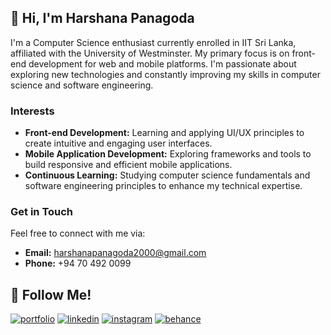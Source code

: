 ## 👋 Hi, I'm Harshana Panagoda

I'm a Computer Science enthusiast currently enrolled in IIT Sri Lanka, affiliated with the University of Westminster. My primary focus is on front-end development for web and mobile platforms. I'm passionate about exploring new technologies and constantly improving my skills in computer science and software engineering.

### Interests
- **Front-end Development:** Learning and applying UI/UX principles to create intuitive and engaging user interfaces.
- **Mobile Application Development:** Exploring frameworks and tools to build responsive and efficient mobile applications.
- **Continuous Learning:** Studying computer science fundamentals and software engineering principles to enhance my technical expertise.

### Get in Touch
Feel free to connect with me via:
- **Email:** [harshanapanagoda2000@gmail.com](mailto:harshanapanagoda2000@gmail.com)
- **Phone:** +94 70 492 0099

## 🔗 Follow Me!
[![portfolio](https://img.shields.io/badge/portfolio-000?style=for-the-badge&logo=ko-fi&logoColor=white)](https://harshanapanagoda.github.io/Portfolio-website/)
[![linkedin](https://img.shields.io/badge/linkedin-0A66C2?style=for-the-badge&logo=linkedin&logoColor=white)](http://www.linkedin.com/in/harshana-panagoda)
[![instagram](https://img.shields.io/badge/instagram-E4405F?style=for-the-badge&logo=instagram&logoColor=white)](https://www.instagram.com/harshana_panagoda?igsh=b2NoeXA4OHFjb3dj&utm_source=qr)
[![behance](https://img.shields.io/badge/behance-1769FF?style=for-the-badge&logo=behance&logoColor=white)](https://www.behance.net/harshanpanagod)

